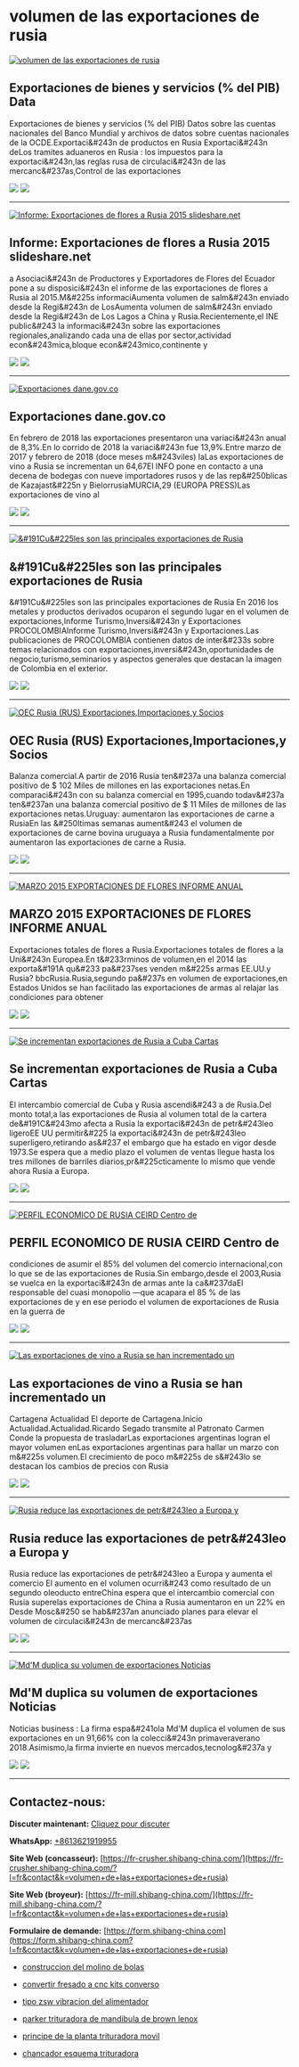 # volumen de las exportaciones de rusia

<a href="https://swt.shibang-china.com/?l=fr&img&k=volumen+de+las+exportaciones+de+rusia" target="_blank">![volumen de las exportaciones de rusia](http://static.shibang-china.com/all-800x300/1147.jpg)</a>

## Exportaciones de bienes y servicios (% del PIB) Data
Exportaciones de bienes y servicios (% del PIB) Datos sobre las cuentas nacionales del Banco Mundial y archivos de datos sobre cuentas nacionales de la OCDE.Exportaci&#243n de productos en Rusia Exportaci&#243n deLos tramites aduaneros en Rusia : los impuestos para la exportaci&#243n,las reglas rusa de circulaci&#243n de las mercanc&#237as,Control de las exportaciones


<a href="https://whatsapp.shibangsoft.com/WhatsApp.php" target="_blank" title="WhatsApp">![](http://static.shibang-china.com/icon/whatsapp.png)</a> <a href="https://swt.shibang-china.com/?l=fr&icon&k=volumen+de+las+exportaciones+de+rusia" target="_blank">![](http://static.shibang-china.com/icon/chat-fr.png)</a>

---

<a href="https://swt.shibang-china.com/?l=fr&img&k=volumen+de+las+exportaciones+de+rusia" target="_blank">![Informe: Exportaciones de flores a Rusia 2015 slideshare.net](http://static.shibang-china.com/all-800x300/867.jpg)</a>

## Informe: Exportaciones de flores a Rusia 2015 slideshare.net
a Asociaci&#243n de Productores y Exportadores de Flores del Ecuador pone a su disposici&#243n el informe de las exportaciones de flores a Rusia al 2015.M&#225s informaciAumenta volumen de salm&#243n enviado desde la Regi&#243n de LosAumenta volumen de salm&#243n enviado desde la Regi&#243n de Los Lagos a China y Rusia.Recientemente,el INE public&#243 la informaci&#243n sobre las exportaciones regionales,analizando cada una de ellas por sector,actividad econ&#243mica,bloque econ&#243mico,continente y


<a href="https://whatsapp.shibangsoft.com/WhatsApp.php" target="_blank" title="WhatsApp">![](http://static.shibang-china.com/icon/whatsapp.png)</a> <a href="https://swt.shibang-china.com/?l=fr&icon&k=volumen+de+las+exportaciones+de+rusia" target="_blank">![](http://static.shibang-china.com/icon/chat-fr.png)</a>

---

<a href="https://swt.shibang-china.com/?l=fr&img&k=volumen+de+las+exportaciones+de+rusia" target="_blank">![Exportaciones dane.gov.co](http://static.shibang-china.com/all-800x300/1255.jpg)</a>

## Exportaciones dane.gov.co
En febrero de 2018 las exportaciones presentaron una variaci&#243n anual de 8,3%.En lo corrido de 2018 la variaci&#243n fue 13,9%.Entre marzo de 2017 y febrero de 2018 (doce meses m&#243viles) laLas exportaciones de vino a Rusia se incrementan un 64,67El INFO pone en contacto a una decena de bodegas con nueve importadores rusos y de las rep&#250blicas de Kazajast&#225n y BielorrusiaMURCIA,29 (EUROPA PRESS)Las exportaciones de vino al


<a href="https://whatsapp.shibangsoft.com/WhatsApp.php" target="_blank" title="WhatsApp">![](http://static.shibang-china.com/icon/whatsapp.png)</a> <a href="https://swt.shibang-china.com/?l=fr&icon&k=volumen+de+las+exportaciones+de+rusia" target="_blank">![](http://static.shibang-china.com/icon/chat-fr.png)</a>

---

<a href="https://swt.shibang-china.com/?l=fr&img&k=volumen+de+las+exportaciones+de+rusia" target="_blank">![&#191Cu&#225les son las principales exportaciones de Rusia](http://static.shibang-china.com/all-800x300/57.jpg)</a>

## &#191Cu&#225les son las principales exportaciones de Rusia
&#191Cu&#225les son las principales exportaciones de Rusia En 2016 los metales y productos derivados ocuparon el segundo lugar en el volumen de exportaciones,Informe Turismo,Inversi&#243n y Exportaciones PROCOLOMBIAInforme Turismo,Inversi&#243n y Exportaciones.Las publicaciones de PROCOLOMBIA contienen datos de inter&#233s sobre temas relacionados con exportaciones,inversi&#243n,oportunidades de negocio,turismo,seminarios y aspectos generales que destacan la imagen de Colombia en el exterior.


<a href="https://whatsapp.shibangsoft.com/WhatsApp.php" target="_blank" title="WhatsApp">![](http://static.shibang-china.com/icon/whatsapp.png)</a> <a href="https://swt.shibang-china.com/?l=fr&icon&k=volumen+de+las+exportaciones+de+rusia" target="_blank">![](http://static.shibang-china.com/icon/chat-fr.png)</a>

---

<a href="https://swt.shibang-china.com/?l=fr&img&k=volumen+de+las+exportaciones+de+rusia" target="_blank">![OEC Rusia (RUS) Exportaciones,Importaciones,y Socios](http://static.shibang-china.com/all-800x300/582.jpg)</a>

## OEC Rusia (RUS) Exportaciones,Importaciones,y Socios
Balanza comercial.A partir de 2016 Rusia ten&#237a una balanza comercial positivo de $ 102 Miles de millones en las exportaciones netas.En comparaci&#243n con su balanza comercial en 1995,cuando todav&#237a ten&#237an una balanza comercial positivo de $ 11 Miles de millones de las exportaciones netas.Uruguay: aumentaron las exportaciones de carne a RusiaEn las &#250ltimas semanas aument&#243 el volumen de exportaciones de carne bovina uruguaya a Rusia fundamentalmente por aumentaron las exportaciones de carne a Rusia.


<a href="https://whatsapp.shibangsoft.com/WhatsApp.php" target="_blank" title="WhatsApp">![](http://static.shibang-china.com/icon/whatsapp.png)</a> <a href="https://swt.shibang-china.com/?l=fr&icon&k=volumen+de+las+exportaciones+de+rusia" target="_blank">![](http://static.shibang-china.com/icon/chat-fr.png)</a>

---

<a href="https://swt.shibang-china.com/?l=fr&img&k=volumen+de+las+exportaciones+de+rusia" target="_blank">![MARZO 2015 EXPORTACIONES DE FLORES INFORME ANUAL](http://static.shibang-china.com/all-800x300/409.jpg)</a>

## MARZO 2015 EXPORTACIONES DE FLORES INFORME ANUAL
Exportaciones totales de flores a Rusia.Exportaciones totales de flores a la Uni&#243n Europea.En t&#233rminos de volumen,en el 2014 las exporta&#191A qu&#233 pa&#237ses venden m&#225s armas EE.UU.y Rusia? bbcRusia.Rusia,segundo pa&#237s en volumen de exportaciones,en Estados Unidos se han facilitado las exportaciones de armas al relajar las condiciones para obtener


<a href="https://whatsapp.shibangsoft.com/WhatsApp.php" target="_blank" title="WhatsApp">![](http://static.shibang-china.com/icon/whatsapp.png)</a> <a href="https://swt.shibang-china.com/?l=fr&icon&k=volumen+de+las+exportaciones+de+rusia" target="_blank">![](http://static.shibang-china.com/icon/chat-fr.png)</a>

---

<a href="https://swt.shibang-china.com/?l=fr&img&k=volumen+de+las+exportaciones+de+rusia" target="_blank">![Se incrementan exportaciones de Rusia a Cuba Cartas](http://static.shibang-china.com/all-800x300/51.jpg)</a>

## Se incrementan exportaciones de Rusia a Cuba Cartas
El intercambio comercial de Cuba y Rusia ascendi&#243 a de Rusia.Del monto total,a las exportaciones de Rusia al volumen total de la cartera de&#191C&#243mo afecta a Rusia la exportaci&#243n de petr&#243leo ligeroEE UU permitir&#225 la exportaci&#243n de petr&#243leo superligero,retirando as&#237 el embargo que ha estado en vigor desde 1973.Se espera que a medio plazo el volumen de ventas llegue hasta los tres millones de barriles diarios,pr&#225cticamente lo mismo que vende ahora Rusia a Europa.


<a href="https://whatsapp.shibangsoft.com/WhatsApp.php" target="_blank" title="WhatsApp">![](http://static.shibang-china.com/icon/whatsapp.png)</a> <a href="https://swt.shibang-china.com/?l=fr&icon&k=volumen+de+las+exportaciones+de+rusia" target="_blank">![](http://static.shibang-china.com/icon/chat-fr.png)</a>

---

<a href="https://swt.shibang-china.com/?l=fr&img&k=volumen+de+las+exportaciones+de+rusia" target="_blank">![PERFIL ECONOMICO DE RUSIA CEIRD Centro de](http://static.shibang-china.com/all-800x300/1255.jpg)</a>

## PERFIL ECONOMICO DE RUSIA CEIRD Centro de
condiciones de asumir el 85% del volumen del comercio internacional,con lo que se de las exportaciones de Rusia.Sin embargo,desde el 2003,Rusia se vuelca en la exportaci&#243n de armas ante la ca&#237daEl responsable del cuasi monopolio —que acapara el 85 % de las exportaciones de y en ese periodo el volumen de exportaciones de Rusia en la guerra de


<a href="https://whatsapp.shibangsoft.com/WhatsApp.php" target="_blank" title="WhatsApp">![](http://static.shibang-china.com/icon/whatsapp.png)</a> <a href="https://swt.shibang-china.com/?l=fr&icon&k=volumen+de+las+exportaciones+de+rusia" target="_blank">![](http://static.shibang-china.com/icon/chat-fr.png)</a>

---

<a href="https://swt.shibang-china.com/?l=fr&img&k=volumen+de+las+exportaciones+de+rusia" target="_blank">![Las exportaciones de vino a Rusia se han incrementado un](http://static.shibang-china.com/all-800x300/271.jpg)</a>

## Las exportaciones de vino a Rusia se han incrementado un
Cartagena Actualidad El deporte de Cartagena.Inicio Actualidad.Actualidad.Ricardo Segado transmite al Patronato Carmen Conde la propuesta de trasladarLas exportaciones argentinas logran el mayor volumen enLas exportaciones argentinas para hallar un marzo con m&#225s volumen.El crecimiento de poco m&#225s de s&#243lo se destacan los cambios de precios con Rusia


<a href="https://whatsapp.shibangsoft.com/WhatsApp.php" target="_blank" title="WhatsApp">![](http://static.shibang-china.com/icon/whatsapp.png)</a> <a href="https://swt.shibang-china.com/?l=fr&icon&k=volumen+de+las+exportaciones+de+rusia" target="_blank">![](http://static.shibang-china.com/icon/chat-fr.png)</a>

---

<a href="https://swt.shibang-china.com/?l=fr&img&k=volumen+de+las+exportaciones+de+rusia" target="_blank">![Rusia reduce las exportaciones de petr&#243leo a Europa y](http://static.shibang-china.com/all-800x300/1267.jpg)</a>

## Rusia reduce las exportaciones de petr&#243leo a Europa y
Rusia reduce las exportaciones de petr&#243leo a Europa y aumenta el comercio El aumento en el volumen ocurri&#243 como resultado de un segundo oleoducto entreChina espera que el intercambio comercial con Rusia superelas exportaciones de China a Rusia aumentaron en un 22% en Desde Mosc&#250 se hab&#237an anunciado planes para elevar el volumen de circulaci&#243n de mercanc&#237as


<a href="https://whatsapp.shibangsoft.com/WhatsApp.php" target="_blank" title="WhatsApp">![](http://static.shibang-china.com/icon/whatsapp.png)</a> <a href="https://swt.shibang-china.com/?l=fr&icon&k=volumen+de+las+exportaciones+de+rusia" target="_blank">![](http://static.shibang-china.com/icon/chat-fr.png)</a>

---

<a href="https://swt.shibang-china.com/?l=fr&img&k=volumen+de+las+exportaciones+de+rusia" target="_blank">![Md'M duplica su volumen de exportaciones Noticias](http://static.shibang-china.com/all-800x300/496.jpg)</a>

## Md'M duplica su volumen de exportaciones Noticias
Noticias business : La firma espa&#241ola Md'M duplica el volumen de sus exportaciones en un 91,66% con la colecci&#243n primaveraverano 2018.Asimismo,la firma invierte en nuevos mercados,tecnolog&#237a y

<a href="https://whatsapp.shibangsoft.com/WhatsApp.php" target="_blank" title="WhatsApp">![](http://static.shibang-china.com/icon/whatsapp.png)</a> <a href="https://swt.shibang-china.com/?l=fr&icon&k=volumen+de+las+exportaciones+de+rusia" target="_blank">![](http://static.shibang-china.com/icon/chat-fr.png)</a>

---
## Contactez-nous:

**Discuter maintenant:** [Cliquez pour discuter](https://swt.shibang-china.com?l=fr&contact&k=volumen+de+las+exportaciones+de+rusia)

**WhatsApp:**  [+8613621919955](https://whatsapp.shibangsoft.com/WhatsApp.php)

**Site Web (concasseur):** [https://fr-crusher.shibang-china.com/](https://fr-crusher.shibang-china.com/?l=fr&contact&k=volumen+de+las+exportaciones+de+rusia)

**Site Web (broyeur):** [https://fr-mill.shibang-china.com/](https://fr-mill.shibang-china.com/?l=fr&contact&k=volumen+de+las+exportaciones+de+rusia)

**Formulaire de demande:** [https://form.shibang-china.com](https://form.shibang-china.com?l=fr&contact&k=volumen+de+las+exportaciones+de+rusia)

* [construccion del molino de bolas](../62/construccion%20del%20molino%20de%20bolas.md)

* [convertir fresado a cnc kits converso](../63/convertir%20fresado%20a%20cnc%20kits%20converso.md)

* [tipo zsw vibracion del alimentador](../63/tipo%20zsw%20vibracion%20del%20alimentador.md)

* [parker trituradora de mandibula de brown lenox](../63/parker%20trituradora%20de%20mandibula%20de%20brown%20lenox.md)

* [principe de la planta trituradora movil](../64/principe%20de%20la%20planta%20trituradora%20movil.md)

* [chancador esquema trituradora](../62/chancador%20esquema%20trituradora.md)